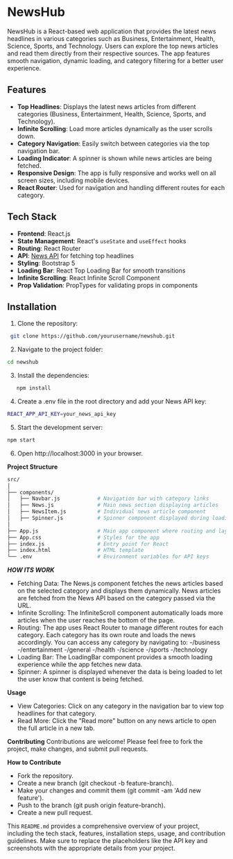 # NewsHub

NewsHub is a React-based web application that provides the latest news headlines in various categories such as Business, Entertainment, Health, Science, Sports, and Technology. Users can explore the top news articles and read them directly from their respective sources. The app features smooth navigation, dynamic loading, and category filtering for a better user experience.

## Features

- **Top Headlines**: Displays the latest news articles from different categories (Business, Entertainment, Health, Science, Sports, and Technology).
- **Infinite Scrolling**: Load more articles dynamically as the user scrolls down.
- **Category Navigation**: Easily switch between categories via the top navigation bar.
- **Loading Indicator**: A spinner is shown while news articles are being fetched.
- **Responsive Design**: The app is fully responsive and works well on all screen sizes, including mobile devices.
- **React Router**: Used for navigation and handling different routes for each category.

## Tech Stack

- **Frontend**: React.js
- **State Management**: React's `useState` and `useEffect` hooks
- **Routing**: React Router
- **API**: [News API](https://newsapi.org/) for fetching top headlines
- **Styling**: Bootstrap 5
- **Loading Bar**: React Top Loading Bar for smooth transitions
- **Infinite Scrolling**: React Infinite Scroll Component
- **Prop Validation**: PropTypes for validating props in components

## Installation

1. Clone the repository:
  ```bash
   git clone https://github.com/yourusername/newshub.git
  ```
2. Navigate to the project folder:
```bash
cd newshub
```
3. Install the dependencies:
```bash
   npm install
```
4. Create a .env file in the root directory and add your News API key:
```bash
REACT_APP_API_KEY=your_news_api_key
```
5. Start the development server:
```bash
npm start
```
6. Open http://localhost:3000 in your browser.

**Project Structure**
```bash
src/
│
├── components/
│   ├── Navbar.js            # Navigation bar with category links
│   ├── News.js              # Main news section displaying articles
│   ├── NewsItem.js          # Individual news article component
│   ├── Spinner.js           # Spinner component displayed during loading
│
├── App.js                   # Main app component where routing and layout are defined
├── App.css                  # Styles for the app
├── index.js                 # Entry point for React
├── index.html               # HTML template
└── .env                     # Environment variables for API keys
```

***HOW ITS WORK***

- Fetching Data: The News.js component fetches the news articles based on the selected category and displays them dynamically. News articles are fetched from the News API based on the category passed via the URL.
- Infinite Scrolling: The InfiniteScroll component automatically loads more articles when the user reaches the bottom of the page.
- Routing: The app uses React Router to manage different routes for each category. Each category has its own route and loads the news accordingly. You can access any category by navigating to:
   -/business
   -/entertainment
   -/general
   -/health
   -/science
   -/sports
   -/technology
- Loading Bar: The LoadingBar component provides a smooth loading experience while the app fetches new data.
- Spinner: A spinner is displayed whenever the data is being loaded to let the user know that content is being fetched.

**Usage**

- View Categories: Click on any category in the navigation bar to view top headlines for that category.
- Read More: Click the "Read more" button on any news article to open the full article in a new tab.

**Contributing**
Contributions are welcome! Please feel free to fork the project, make changes, and submit pull requests.

**How to Contribute**
- Fork the repository.
- Create a new branch (git checkout -b feature-branch).
- Make your changes and commit them (git commit -am 'Add new feature').
- Push to the branch (git push origin feature-branch).
- Create a new pull request.

This `README.md` provides a comprehensive overview of your project, including the tech stack, features, installation steps, usage, and contribution guidelines. Make sure to replace the placeholders like the API key and screenshots with the appropriate details from your project.
